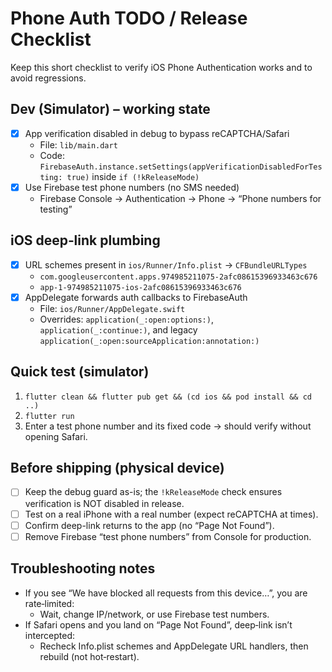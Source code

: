 # Phone Auth TODO / Release Checklist

Keep this short checklist to verify iOS Phone Authentication works and to avoid regressions.

## Dev (Simulator) – working state
- [x] App verification disabled in debug to bypass reCAPTCHA/Safari
  - File: `lib/main.dart`
  - Code: `FirebaseAuth.instance.setSettings(appVerificationDisabledForTesting: true)` inside `if (!kReleaseMode)`
- [x] Use Firebase test phone numbers (no SMS needed)
  - Firebase Console → Authentication → Phone → “Phone numbers for testing”

## iOS deep‑link plumbing
- [x] URL schemes present in `ios/Runner/Info.plist` → `CFBundleURLTypes`
  - `com.googleusercontent.apps.974985211075-2afc08615396933463c676`
  - `app-1-974985211075-ios-2afc08615396933463c676`
- [x] AppDelegate forwards auth callbacks to FirebaseAuth
  - File: `ios/Runner/AppDelegate.swift`
  - Overrides: `application(_:open:options:)`, `application(_:continue:)`, and legacy `application(_:open:sourceApplication:annotation:)`

## Quick test (simulator)
1. `flutter clean && flutter pub get && (cd ios && pod install && cd ..)`
2. `flutter run`
3. Enter a test phone number and its fixed code → should verify without opening Safari.

## Before shipping (physical device)
- [ ] Keep the debug guard as-is; the `!kReleaseMode` check ensures verification is NOT disabled in release.
- [ ] Test on a real iPhone with a real number (expect reCAPTCHA at times).
- [ ] Confirm deep-link returns to the app (no “Page Not Found”).
- [ ] Remove Firebase “test phone numbers” from Console for production.

## Troubleshooting notes
- If you see “We have blocked all requests from this device…”, you are rate‑limited:
  - Wait, change IP/network, or use Firebase test numbers.
- If Safari opens and you land on “Page Not Found”, deep‑link isn’t intercepted:
  - Recheck Info.plist schemes and AppDelegate URL handlers, then rebuild (not hot‑restart).


